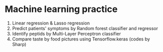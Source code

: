 # Machine learning practice
1. Linear regression & Lasso regression
2. Predict patients' symptoms by Random forest classifier and regressor
3. Identify peptids by Multi-Layer Perceptron classifier
4. Compare taste by food pictures using Tensorflow.keras (codes by Sharp)
